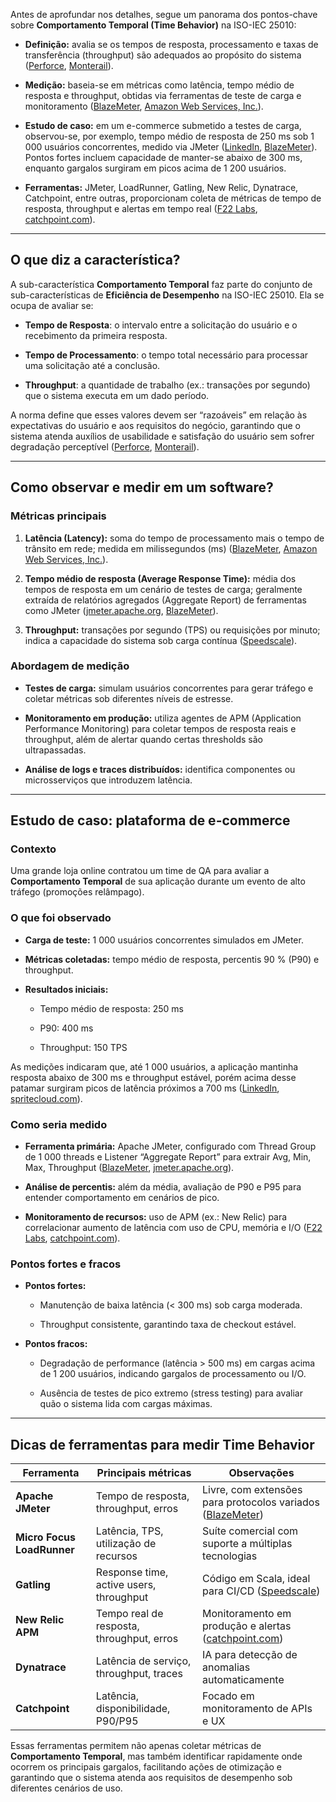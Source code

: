Antes de aprofundar nos detalhes, segue um panorama dos pontos-chave sobre **Comportamento Temporal (Time Behavior)** na ISO-IEC 25010:

- **Definição:** avalia se os tempos de resposta, processamento e taxas de transferência (throughput) são adequados ao propósito do sistema ([Perforce](https://www.perforce.com/blog/qac/what-is-iso-25010?utm_source=chatgpt.com "What Is ISO 25010? | Perforce Software"), [Monterail](https://www.monterail.com/blog/software-qa-standards-iso-25010?utm_source=chatgpt.com "Software Quality Standards—How and Why We Applied ISO 25010")).
    
- **Medição:** baseia-se em métricas como latência, tempo médio de resposta e throughput, obtidas via ferramentas de teste de carga e monitoramento ([BlazeMeter](https://www.blazemeter.com/blog/key-test-metrics-to-track?utm_source=chatgpt.com "Key Performance Test Metrics to Track - BlazeMeter"), [Amazon Web Services, Inc.](https://aws.amazon.com/compare/the-difference-between-throughput-and-latency/?utm_source=chatgpt.com "What's the Difference Between Throughput and Latency? - AWS")).
    
- **Estudo de caso:** em um e-commerce submetido a testes de carga, observou-se, por exemplo, tempo médio de resposta de 250 ms sob 1 000 usuários concorrentes, medido via JMeter ([LinkedIn](https://www.linkedin.com/pulse/case-study-performance-testing-ecommerce-store-testsquadd?utm_source=chatgpt.com "Case Study: Performance Testing for an eCommerce Store - LinkedIn"), [BlazeMeter](https://www.blazemeter.com/blog/jmeter-aggregate-report?utm_source=chatgpt.com "Analyzing JMeter Test Results Using JMeter Aggregate Report ...")). Pontos fortes incluem capacidade de manter-se abaixo de 300 ms, enquanto gargalos surgiram em picos acima de 1 200 usuários.
    
- **Ferramentas:** JMeter, LoadRunner, Gatling, New Relic, Dynatrace, Catchpoint, entre outras, proporcionam coleta de métricas de tempo de resposta, throughput e alertas em tempo real ([F22 Labs](https://www.f22labs.com/blogs/mastering-performance-testing-with-jmeter-a-comprehensive-guide/?utm_source=chatgpt.com "Mastering Performance Testing with JMeter: A Comprehensive Guide"), [catchpoint.com](https://www.catchpoint.com/api-monitoring-tools/api-performance-monitoring?utm_source=chatgpt.com "API Performance Monitoring—Key Metrics and Best Practices")).
    

---

## O que diz a característica?

A sub-característica **Comportamento Temporal** faz parte do conjunto de sub-características de **Eficiência de Desempenho** na ISO-IEC 25010. Ela se ocupa de avaliar se:

- **Tempo de Resposta**: o intervalo entre a solicitação do usuário e o recebimento da primeira resposta.
    
- **Tempo de Processamento**: o tempo total necessário para processar uma solicitação até a conclusão.
    
- **Throughput**: a quantidade de trabalho (ex.: transações por segundo) que o sistema executa em um dado período.
    

A norma define que esses valores devem ser “razoáveis” em relação às expectativas do usuário e aos requisitos do negócio, garantindo que o sistema atenda auxílios de usabilidade e satisfação do usuário sem sofrer degradação perceptível ([Perforce](https://www.perforce.com/blog/qac/what-is-iso-25010?utm_source=chatgpt.com "What Is ISO 25010? | Perforce Software"), [Monterail](https://www.monterail.com/blog/software-qa-standards-iso-25010?utm_source=chatgpt.com "Software Quality Standards—How and Why We Applied ISO 25010")).

---

## Como observar e medir em um software?

### Métricas principais

1. **Latência (Latency):** soma do tempo de processamento mais o tempo de trânsito em rede; medida em milissegundos (ms) ([BlazeMeter](https://www.blazemeter.com/blog/key-test-metrics-to-track?utm_source=chatgpt.com "Key Performance Test Metrics to Track - BlazeMeter"), [Amazon Web Services, Inc.](https://aws.amazon.com/compare/the-difference-between-throughput-and-latency/?utm_source=chatgpt.com "What's the Difference Between Throughput and Latency? - AWS")).
    
2. **Tempo médio de resposta (Average Response Time):** média dos tempos de resposta em um cenário de testes de carga; geralmente extraída de relatórios agregados (Aggregate Report) de ferramentas como JMeter ([jmeter.apache.org](https://jmeter.apache.org/usermanual/glossary.html?utm_source=chatgpt.com "Glossary - Apache JMeter - User's Manual"), [BlazeMeter](https://www.blazemeter.com/blog/jmeter-aggregate-report?utm_source=chatgpt.com "Analyzing JMeter Test Results Using JMeter Aggregate Report ...")).
    
3. **Throughput:** transações por segundo (TPS) ou requisições por minuto; indica a capacidade do sistema sob carga contínua ([Speedscale](https://speedscale.com/blog/determine-throughput-performance-testing/?utm_source=chatgpt.com "Testing Throughput: a Guide for Performance Testing - Speedscale")).
    

### Abordagem de medição

- **Testes de carga:** simulam usuários concorrentes para gerar tráfego e coletar métricas sob diferentes níveis de estresse.
    
- **Monitoramento em produção:** utiliza agentes de APM (Application Performance Monitoring) para coletar tempos de resposta reais e throughput, além de alertar quando certas thresholds são ultrapassadas.
    
- **Análise de logs e traces distribuídos:** identifica componentes ou microsserviços que introduzem latência.
    

---

## Estudo de caso: plataforma de e-commerce

### Contexto

Uma grande loja online contratou um time de QA para avaliar a **Comportamento Temporal** de sua aplicação durante um evento de alto tráfego (promoções relâmpago).

### O que foi observado

- **Carga de teste:** 1 000 usuários concorrentes simulados em JMeter.
    
- **Métricas coletadas:** tempo médio de resposta, percentis 90 % (P90) e throughput.
    
- **Resultados iniciais:**
    
    - Tempo médio de resposta: 250 ms
        
    - P90: 400 ms
        
    - Throughput: 150 TPS
        

As medições indicaram que, até 1 000 usuários, a aplicação mantinha resposta abaixo de 300 ms e throughput estável, porém acima desse patamar surgiram picos de latência próximos a 700 ms ([LinkedIn](https://www.linkedin.com/pulse/case-study-performance-testing-ecommerce-store-testsquadd?utm_source=chatgpt.com "Case Study: Performance Testing for an eCommerce Store - LinkedIn"), [spritecloud.com](https://www.spritecloud.com/case-study-ecomm-platform?utm_source=chatgpt.com "Case Study - eCommerce Platform - spriteCloud")).

### Como seria medido

- **Ferramenta primária:** Apache JMeter, configurado com Thread Group de 1 000 threads e Listener “Aggregate Report” para extrair Avg, Min, Max, Throughput ([BlazeMeter](https://www.blazemeter.com/blog/jmeter-aggregate-report?utm_source=chatgpt.com "Analyzing JMeter Test Results Using JMeter Aggregate Report ..."), [jmeter.apache.org](https://jmeter.apache.org/usermanual/glossary.html?utm_source=chatgpt.com "Glossary - Apache JMeter - User's Manual")).
    
- **Análise de percentis:** além da média, avaliação de P90 e P95 para entender comportamento em cenários de pico.
    
- **Monitoramento de recursos:** uso de APM (ex.: New Relic) para correlacionar aumento de latência com uso de CPU, memória e I/O ([F22 Labs](https://www.f22labs.com/blogs/mastering-performance-testing-with-jmeter-a-comprehensive-guide/?utm_source=chatgpt.com "Mastering Performance Testing with JMeter: A Comprehensive Guide"), [catchpoint.com](https://www.catchpoint.com/api-monitoring-tools/api-performance-monitoring?utm_source=chatgpt.com "API Performance Monitoring—Key Metrics and Best Practices")).
    

### Pontos fortes e fracos

- **Pontos fortes:**
    
    - Manutenção de baixa latência (< 300 ms) sob carga moderada.
        
    - Throughput consistente, garantindo taxa de checkout estável.
        
- **Pontos fracos:**
    
    - Degradação de performance (latência > 500 ms) em cargas acima de 1 200 usuários, indicando gargalos de processamento ou I/O.
        
    - Ausência de testes de pico extremo (stress testing) para avaliar quão o sistema lida com cargas máximas.
        

---

## Dicas de ferramentas para medir Time Behavior

|Ferramenta|Principais métricas|Observações|
|---|---|---|
|**Apache JMeter**|Tempo de resposta, throughput, erros|Livre, com extensões para protocolos variados ([BlazeMeter](https://www.blazemeter.com/blog/jmeter-aggregate-report?utm_source=chatgpt.com "Analyzing JMeter Test Results Using JMeter Aggregate Report ..."))|
|**Micro Focus LoadRunner**|Latência, TPS, utilização de recursos|Suíte comercial com suporte a múltiplas tecnologias|
|**Gatling**|Response time, active users, throughput|Código em Scala, ideal para CI/CD ([Speedscale](https://speedscale.com/blog/determine-throughput-performance-testing/?utm_source=chatgpt.com "Testing Throughput: a Guide for Performance Testing - Speedscale"))|
|**New Relic APM**|Tempo real de resposta, throughput, erros|Monitoramento em produção e alertas ([catchpoint.com](https://www.catchpoint.com/api-monitoring-tools/api-performance-monitoring?utm_source=chatgpt.com "API Performance Monitoring—Key Metrics and Best Practices"))|
|**Dynatrace**|Latência de serviço, throughput, traces|IA para detecção de anomalias automaticamente|
|**Catchpoint**|Latência, disponibilidade, P90/P95|Focado em monitoramento de APIs e UX|

Essas ferramentas permitem não apenas coletar métricas de **Comportamento Temporal**, mas também identificar rapidamente onde ocorrem os principais gargalos, facilitando ações de otimização e garantindo que o sistema atenda aos requisitos de desempenho sob diferentes cenários de uso.